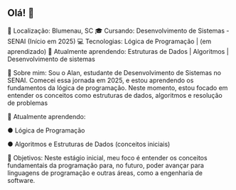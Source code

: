 ## Olá! 👊

📍 Localização: Blumenau, SC
🎓 Cursando: Desenvolvimento de Sistemas - SENAI (Início em 2025)
💻 Tecnologias: Lógica de Programação | (em aprendizado)
🌱 Atualmente aprendendo: Estruturas de Dados | Algoritmos | Desenvolvimento de sistemas

👾 Sobre mim:
Sou o Alan, estudante de Desenvolvimento de Sistemas no SENAI. Comecei essa jornada em 2025, e estou aprendendo os fundamentos da lógica de programação. Neste momento, estou focado em entender os conceitos como estruturas de dados, algoritmos e resolução de problemas

📖 Atualmente aprendendo:

● Lógica de Programação

● Algoritmos e Estruturas de Dados (conceitos iniciais)

🌟 Objetivos:
Neste estágio inicial, meu foco é entender os conceitos fundamentais da programação para, no futuro, poder avançar para linguagens de programação e outras áreas, como a engenharia de software.







